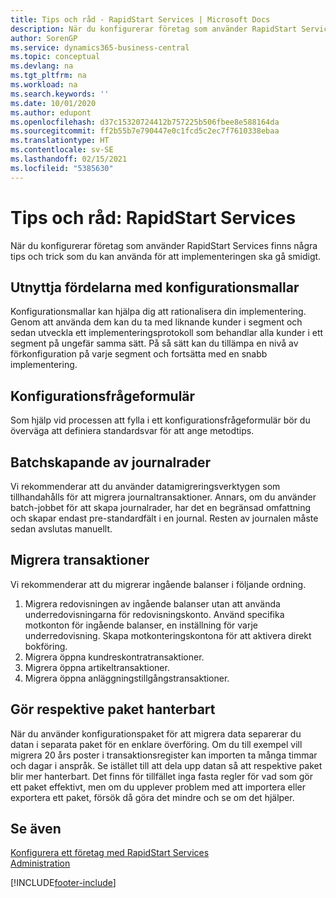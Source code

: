 ```yaml
---
title: Tips och råd - RapidStart Services | Microsoft Docs
description: När du konfigurerar företag som använder RapidStart Services finns några tips och trick som du kan använda för att implementeringen ska gå smidigt.
author: SorenGP
ms.service: dynamics365-business-central
ms.topic: conceptual
ms.devlang: na
ms.tgt_pltfrm: na
ms.workload: na
ms.search.keywords: ''
ms.date: 10/01/2020
ms.author: edupont
ms.openlocfilehash: d37c15320724412b757225b506fbee8e588164da
ms.sourcegitcommit: ff2b55b7e790447e0c1fcd5c2ec7f7610338ebaa
ms.translationtype: HT
ms.contentlocale: sv-SE
ms.lasthandoff: 02/15/2021
ms.locfileid: "5385630"
---
```

# <a name="tips-and-tricks-rapidstart-services"></a>Tips och råd: RapidStart Services

När du konfigurerar företag som använder RapidStart Services finns några tips och trick som du kan använda för att implementeringen ska gå smidigt.  

## <a name="take-advantage-of-configuration-templates"></a>Utnyttja fördelarna med konfigurationsmallar

Konfigurationsmallar kan hjälpa dig att rationalisera din implementering. Genom att använda dem kan du ta med liknande kunder i segment och sedan utveckla ett implementeringsprotokoll som behandlar alla kunder i ett segment på ungefär samma sätt. På så sätt kan du tillämpa en nivå av förkonfiguration på varje segment och fortsätta med en snabb implementering.  

## <a name="configuration-questionnaires"></a>Konfigurationsfrågeformulär

Som hjälp vid processen att fylla i ett konfigurationsfrågeformulär bör du överväga att definiera standardsvar för att ange metodtips.  

## <a name="batch-creation-of-journal-lines"></a>Batchskapande av journalrader

Vi rekommenderar att du använder datamigreringsverktygen som tillhandahålls för att migrera journaltransaktioner. Annars, om du använder batch-jobbet för att skapa journalrader, har det en begränsad omfattning och skapar endast pre-standardfält i en journal. Resten av journalen måste sedan avslutas manuellt.  

## <a name="migrating-transactions"></a>Migrera transaktioner

Vi rekommenderar att du migrerar ingående balanser i följande ordning. <!--Be aware that you cannot insert ledger entries directly. Instead you must use journals to post the journal lines-->

1. Migrera redovisningen av ingående balanser utan att använda underredovisningarna för redovisningskonto. Använd specifika motkonton för ingående balanser, en inställning för varje underredovisning. Skapa motkonteringskontona för att aktivera direkt bokföring.  
2. Migrera öppna kundreskontratransaktioner.  <!--work on these-->
3. Migrera öppna artikeltransaktioner.  
4. Migrera öppna anläggningstillgångstransaktioner.  

## <a name="make-each-package-manageable"></a>Gör respektive paket hanterbart

När du använder konfigurationspaket för att migrera data separerar du datan i separata paket för en enklare överföring. Om du till exempel vill migrera 20 års poster i transaktionsregister kan importen ta många timmar och dagar i anspråk. Se istället till att dela upp datan så att respektive paket blir mer hanterbart. Det finns för tillfället inga fasta regler för vad som gör ett paket effektivt, men om du upplever problem med att importera eller exportera ett paket, försök då göra det mindre och se om det hjälper.  

## <a name="see-also"></a>Se även

[Konfigurera ett företag med RapidStart Services](admin-set-up-a-company-with-rapidstart.md)  
[Administration](admin-setup-and-administration.md)  


[!INCLUDE[footer-include](includes/footer-banner.md)]